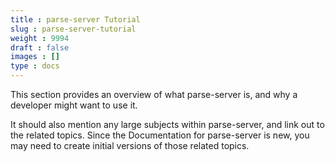 ```yaml
---
title : parse-server Tutorial
slug : parse-server-tutorial
weight : 9994
draft : false
images : []
type : docs
---
```


This section provides an overview of what parse-server is, and why a developer might want to use it.

It should also mention any large subjects within parse-server, and link out to the related topics.  Since the Documentation for parse-server is new, you may need to create initial versions of those related topics.


